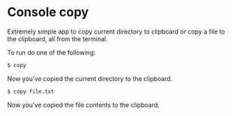 # Console copy
Extremely simple app to copy current directory to clipboard or copy a file to the clipboard, all from the terminal.

To run do one of the following:

```bash
$ copy
```
Now you've copied the current directory to the clipboard.

```bash
$ copy file.txt
```
Now you've copied the file contents to the clipboard.